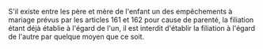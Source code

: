   
S'il existe entre les père et mère de l'enfant un des empêchements à mariage prévus par les articles 161 et 162 pour cause de parenté, la filiation étant déjà établie à l'égard de l'un, il est interdit d'établir la filiation à l'égard de l'autre par quelque moyen que ce soit.  

  

